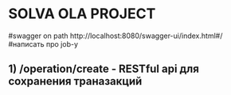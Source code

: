 # SOLVA OLA PROJECT

#swagger on path http://localhost:8080/swagger-ui/index.html#/
#написать про job-у

## 1) /operation/create - RESTful api для сохранения траназакций